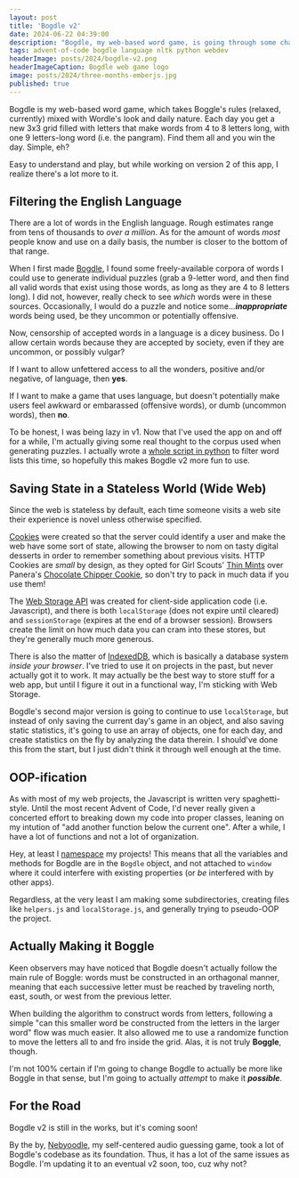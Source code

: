 ```yaml
---
layout: post
title: 'Bogdle v2'
date: 2024-06-22 04:39:00
description: "Bogdle, my web-based word game, is going through some changes for version 2, primarily in its dictionary"
tags: advent-of-code bogdle language nltk python webdev
headerImage: posts/2024/bogdle-v2.png
headerImageCaption: Bogdle web game logo
image: posts/2024/three-months-emberjs.jpg
published: true
---
```


Bogdle is my web-based word game, which takes Boggle's rules (relaxed, currently) mixed with Wordle's look and daily nature. Each day you get a new 3x3 grid filled with letters that make words from 4 to 8 letters long, with one 9 letters-long word (i.e. the pangram). Find them all and you win the day. Simple, eh?

Easy to understand and play, but while working on version 2 of this app, I realize there's a lot more to it.

<!--more-->

## Filtering the English Language

There are a lot of words in the English language. Rough estimates range from tens of thousands to _over a million_. As for the amount of words _most_ people know and use on a daily basis, the number is closer to the bottom of that range.

When I first made [Bogdle](https://bogdle.neb.host), I found some freely-available corpora of words I could use to generate individual puzzles (grab a 9-letter word, and then find all valid words that exist using those words, as long as they are 4 to 8 letters long). I did not, however, really check to see _which_ words were in these sources. Occasionally, I would do a puzzle and notice some..._**inappropriate**_ words being used, be they uncommon or potentially offensive.

Now, censorship of accepted words in a language is a dicey business. Do I allow certain words because they are accepted by society, even if they are uncommon, or possibly vulgar?

If I want to allow unfettered access to all the wonders, positive and/or negative, of language, then **yes**.

If I want to make a game that uses language, but doesn't potentially make users feel awkward or embarassed (offensive words), or dumb (uncommon words), then **no**.

To be honest, I was being lazy in v1. Now that I've used the app on and off for a while, I'm actually giving some real thought to the corpus used when generating puzzles. I actually wrote a [whole script in python](https://gist.github.com/michaelchadwick/855fe8e119a7def4a92c2c5c59f01b12) to filter word lists this time, so hopefully this makes Bogdle v2 more fun to use.

## Saving State in a Stateless World (Wide Web)

Since the web is stateless by default, each time someone visits a web site their experience is novel unless otherwise specified.

[Cookies](https://developer.mozilla.org/en-US/docs/Web/HTTP/Cookies) were created so that the server could identify a user and make the web have some sort of state, allowing the browser to nom on tasty digital desserts in order to remember something about previous visits. HTTP Cookies are _small_ by design, as they opted for Girl Scouts' [Thin Mints](https://www.littlebrowniebakers.com/products/thinmints) over Panera's [Chocolate Chipper Cookie](https://www.panerabread.com/en-us/menu/products/chocolate-chipper-cookie.html), so don't try to pack in much data if you use them!

The [Web Storage API](https://developer.mozilla.org/en-US/docs/Web/API/Web_Storage_API) was created for client-side application code (i.e. Javascript), and there is both `localStorage` (does not expire until cleared) and `sessionStorage` (expires at the end of a browser session). Browsers create the limit on how much data you can cram into these stores, but they're generally much more generous.

There is also the matter of [IndexedDB](https://developer.mozilla.org/en-US/docs/Web/API/IndexedDB_API), which is basically a database system _inside your browser_. I've tried to use it on projects in the past, but never actually got it to work. It may actually be the best way to store stuff for a web app, but until I figure it out in a functional way, I'm sticking with Web Storage.

Bogdle's second major version is going to continue to use `localStorage`, but instead of only saving the current day's game in an object, and also saving static statistics, it's going to use an array of objects, one for each day, and create statistics on the fly by analyzing the data therein. I should've done this from the start, but I just didn't think it through well enough at the time.

## OOP-ification

As with most of my web projects, the Javascript is written very spaghetti-style. Until the most recent Advent of Code, I'd never really given a concerted effort to breaking down my code into proper classes, leaning on my intution of "add another function below the current one". After a while, I have a lot of functions and not a lot of organization.

Hey, at least I [namespace](https://flaviocopes.com/javascript-namespaces/) my projects! This means that all the variables and methods for Bogdle are in the `Bogdle` object, and not attached to `window` where it could interfere with existing properties (or _be_ interfered with by other apps).

Regardless, at the very least I am making some subdirectories, creating files like `helpers.js` and `localStorage.js`, and generally trying to pseudo-OOP the project.

## Actually Making it Boggle

Keen observers may have noticed that Bogdle doesn't actually follow the main rule of Boggle: words must be constructed in an orthagonal manner, meaning that each successive letter must be reached by traveling north, east, south, or west from the previous letter.

When building the algorithm to construct words from letters, following a simple "can this smaller word be constructed from the letters in the larger word" flow was much easier. It also allowed me to use a randomize function to move the letters all to and fro inside the grid. Alas, it is not truly **Boggle**, though.

I'm not 100% certain if I'm going to change Bogdle to actually be more like Boggle in that sense, but I'm going to actually _attempt_ to make it _**possible**_.

## For the Road

Bogdle v2 is still in the works, but it's coming soon!

By the by, [Nebyoodle](https://guess.nebyoolae.com), my self-centered audio guessing game, took a lot of Bogdle's codebase as its foundation. Thus, it has a lot of the same issues as Bogdle. I'm updating it to an eventual v2 soon, too, cuz why not?
